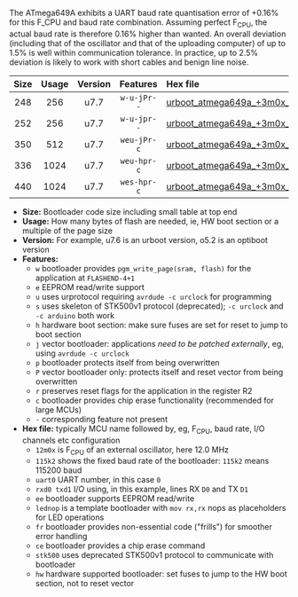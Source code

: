 The ATmega649A exhibits a UART baud rate quantisation error of +0.16% for this F_CPU and baud rate combination. Assuming perfect F<sub>CPU</sub>, the actual baud rate is therefore 0.16% higher than wanted. An overall deviation (including that of the oscillator and that of the uploading computer) of up to 1.5% is well within communication tolerance. In practice, up to 2.5% deviation is likely to work with short cables and benign line noise.

|Size|Usage|Version|Features|Hex file|
|:-:|:-:|:-:|:-:|:--|
|248|256|u7.7|`w-u-jPr--`|[urboot_atmega649a_+3m0x_++28k8_uart0_rxe0_txe1_lednop.hex](https://raw.githubusercontent.com/stefanrueger/urboot.hex/main/mcus/atmega649a/external_oscillator/fcpu_+3m0x/br_++28k8/urboot_atmega649a_+3m0x_++28k8_uart0_rxe0_txe1_lednop.hex)|
|252|256|u7.7|`w-u-jpr--`|[urboot_atmega649a_+3m0x_++28k8_uart0_rxe0_txe1_lednop_fr.hex](https://raw.githubusercontent.com/stefanrueger/urboot.hex/main/mcus/atmega649a/external_oscillator/fcpu_+3m0x/br_++28k8/urboot_atmega649a_+3m0x_++28k8_uart0_rxe0_txe1_lednop_fr.hex)|
|350|512|u7.7|`weu-jPr-c`|[urboot_atmega649a_+3m0x_++28k8_uart0_rxe0_txe1_ee_lednop_fr_ce.hex](https://raw.githubusercontent.com/stefanrueger/urboot.hex/main/mcus/atmega649a/external_oscillator/fcpu_+3m0x/br_++28k8/urboot_atmega649a_+3m0x_++28k8_uart0_rxe0_txe1_ee_lednop_fr_ce.hex)|
|336|1024|u7.7|`weu-hpr-c`|[urboot_atmega649a_+3m0x_++28k8_uart0_rxe0_txe1_ee_lednop_fr_ce_hw.hex](https://raw.githubusercontent.com/stefanrueger/urboot.hex/main/mcus/atmega649a/external_oscillator/fcpu_+3m0x/br_++28k8/urboot_atmega649a_+3m0x_++28k8_uart0_rxe0_txe1_ee_lednop_fr_ce_hw.hex)|
|440|1024|u7.7|`wes-hpr-c`|[urboot_atmega649a_+3m0x_++28k8_uart0_rxe0_txe1_ee_lednop_fr_ce_stk500_hw.hex](https://raw.githubusercontent.com/stefanrueger/urboot.hex/main/mcus/atmega649a/external_oscillator/fcpu_+3m0x/br_++28k8/urboot_atmega649a_+3m0x_++28k8_uart0_rxe0_txe1_ee_lednop_fr_ce_stk500_hw.hex)|

- **Size:** Bootloader code size including small table at top end
- **Usage:** How many bytes of flash are needed, ie, HW boot section or a multiple of the page size
- **Version:** For example, u7.6 is an urboot version, o5.2 is an optiboot version
- **Features:**
  + `w` bootloader provides `pgm_write_page(sram, flash)` for the application at `FLASHEND-4+1`
  + `e` EEPROM read/write support
  + `u` uses urprotocol requiring `avrdude -c urclock` for programming
  + `s` uses skeleton of STK500v1 protocol (deprecated); `-c urclock` and `-c arduino` both work
  + `h` hardware boot section: make sure fuses are set for reset to jump to boot section
  + `j` vector bootloader: applications *need to be patched externally*, eg, using `avrdude -c urclock`
  + `p` bootloader protects itself from being overwritten
  + `P` vector bootloader only: protects itself and reset vector from being overwritten
  + `r` preserves reset flags for the application in the register R2
  + `c` bootloader provides chip erase functionality (recommended for large MCUs)
  + `-` corresponding feature not present
- **Hex file:** typically MCU name followed by, eg, F<sub>CPU</sub>, baud rate, I/O channels etc configuration
  + `12m0x` is F<sub>CPU</sub> of an external oscillator, here 12.0 MHz
  + `115k2` shows the fixed baud rate of the bootloader: `115k2` means 115200 baud
  + `uart0` UART number, in this case `0`
  + `rxd0 txd1` I/O using, in this example, lines RX `D0` and TX `D1`
  + `ee` bootloader supports EEPROM read/write
  + `lednop` is a template bootloader with `mov rx,rx` nops as placeholders for LED operations
  + `fr` bootloader provides non-essential code ("frills") for smoother error handling
  + `ce` bootloader provides a chip erase command
  + `stk500` uses deprecated STK500v1 protocol to communicate with bootloader
  + `hw` hardware supported bootloader: set fuses to jump to the HW boot section, not to reset vector
